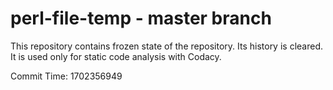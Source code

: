 # perl-file-temp - master branch

This repository contains frozen state of the repository.
Its history is cleared. It is used only for static code
analysis with Codacy.

Commit Time: 1702356949
